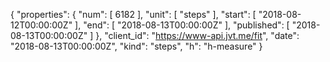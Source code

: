 {
  "properties": {
    "num": [
      6182
    ],
    "unit": [
      "steps"
    ],
    "start": [
      "2018-08-12T00:00:00Z"
    ],
    "end": [
      "2018-08-13T00:00:00Z"
    ],
    "published": [
      "2018-08-13T00:00:00Z"
    ]
  },
  "client_id": "https://www-api.jvt.me/fit",
  "date": "2018-08-13T00:00:00Z",
  "kind": "steps",
  "h": "h-measure"
}
